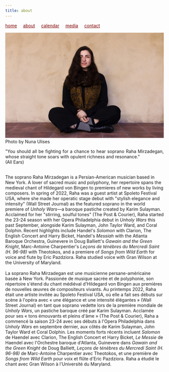 ```yaml
---
title: about
---
```

<style>
a { color: maroon; } 
</style>
[home](/)&nbsp;&nbsp;&nbsp;&nbsp; [about](/about)&nbsp;&nbsp;&nbsp;&nbsp; [calendar](/calendar)&nbsp;&nbsp;&nbsp;&nbsp; [media](/media)&nbsp;&nbsp;&nbsp;&nbsp; [contact](/contact)

![photo](Raha_sitting.jpg)<br>
Photo by Nuna Ulises

<p style="text-align:justify">
"You should all be fighting for a chance to hear soprano Raha Mirzadegan, whose straight tone soars with opulent richness and resonance." 
<br>
(All Ears)<br>
<br>
  
The soprano Raha Mirzadegan is a Persian-American musician based in New York. A lover of sacred music and polyphony, her repertoire spans the medieval chant of Hildegard von Bingen to premieres of new works by living composers. In spring of 2022, Raha was a guest artist at Spoleto Festival USA, where she made her operatic stage debut with "stylish elegance and intensity" (Wall Street Journal) as the featured soprano in the world premiere of <i>Unholy Wars</i>—a baroque pastiche created by Karim Sulayman. Acclaimed for her "stirring, soulful tones" (The Post & Courier), Raha started the 23-24 season with her Opera Philadelphia debut in <i>Unholy Wars</i> this past September, alongside Karim Sulayman, John Taylor Ward, and Coral Dolphin. Recent highlights include Handel's <i>Solomon</i> with Clarion, The English Concert and Harry Bicket, Handel's <i>Messiah</i> with the Atlanta Baroque Orchestra, Guinevere in Doug Balliett's <i>Gawain and the Green Knight</i>, Marc-Antoine Charpentier's <i>Leçons de ténèbres du Mercredi Saint (H. 96-98)</i> with Theotokos, and a premiere of <i>Songs from Wild Earth</i> for voice and flute by Eric Pazdziora. Raha studied voice with Gran Wilson at the University of Maryland.
<br>
<br>
La soprano Raha Mirzadegan est une musicienne persane-américaine basée à New York. Passionée de musique sacrée et de polyphonie, son répertoire s'étend du chant médiéval d'Hildegard von Bingen aux premières de nouvelles œuvres de compositeurs vivants. Au printemps 2022, Raha était une artiste invitée au Spoleto Festival USA, où elle a fait ses débuts sur scène à l'opéra avec « une élégance et une intensité élégantes » (Wall Street Journal) en tant que soprano vedette lors de la première mondiale de <i>Unholy Wars</i>, un pastiche baroque créé par Karim Sulayman. Acclamée pour ses « tons émouvants et pleins d'âme » (The Post & Courier), Raha a commencé la saison 23-24 avec ses débuts à l'Opera Philadelphia dans <i>Unholy Wars</i> en septembre dernier, aux côtés de Karim Sulayman, John Taylor Ward et Coral Dolphin. Les moments forts récents incluent <i>Salomon</i> de Haendel avec Clarion, The English Concert et Harry Bicket, <i>Le Messie</i> de Haendel avec l'Orchestre baroque d'Atlanta, Guinevere dans <i>Gawain and the Green Knight</i> de Doug Balliett, <i>Leçons de ténèbres du Mercredi Saint (H. 96-98)</i> de Marc-Antoine Charpentier avec Theotokos, et une première de <i>Songs from Wild Earth</i> pour voix et flûte d'Eric Pazdziora. Raha a étudié le chant avec Gran Wilson à l'Université du Maryland.
</p>
